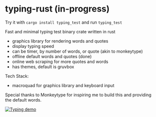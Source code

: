 # typing-rust (in-progress)

Try it with `cargo install typing_test` and run `typing_test`

Fast and minimal typing test binary crate written in rust
- graphics library for rendering words and quotes
- display typing speed
- can be timer, by number of words, or quote (akin to monkeytype)
- offline default words and quotes (done)
- online web scraping for more quotes and words
- has themes, default is gruvbox

Tech Stack:
- macroquad for graphics library and keyboard input

Special thanks to Monkeytype for inspiring me to build this and providing the default words.

[![Typing demo](https://img.youtube.com/vi/9dQt7AX20_4/0.jpg)](https://youtu.be/9dQt7AX20_4 )
